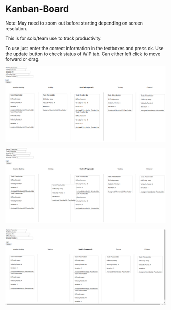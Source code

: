 # Kanban-Board

Note: May need to zoom out before starting depending on screen resolution.

This is for solo/team use to track productivity.

To use just enter the correct information in the textboxes and press ok.
Use the update button to check status of WIP tab.
Can either left click to move forward or drag.

![alt text](https://github.com/TreeHome95/Kanban-Board/blob/master/PreviewKanban.png)

![alt text](https://github.com/TreeHome95/Kanban-Board/blob/master/PreviewKanban2.png)

![alt text](https://github.com/TreeHome95/Kanban-Board/blob/master/PreviewKanban3.png)

